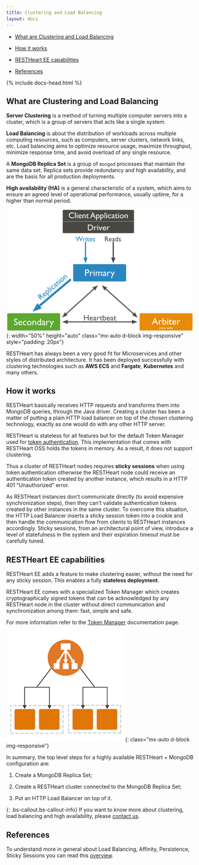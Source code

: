 ```yaml
---
title: Clustering and Load Balancing
layout: docs
---
```


<div markdown="1" class="d-none d-xl-block col-xl-2 order-last bd-toc">

* [What are Clustering and Load Balancing](#what-are-clustering-and-load-balancing)

* [How it works](#how-it-works)

* [RESTHeart EE capabilities](#restheart-ee-capabilities)

* [References](#references)

</div>

<div markdown="1" class="col-12 col-md-9 col-xl-8 py-md-3 bd-content pt-0">
{% include docs-head.html %}

## What are Clustering and Load Balancing

**Server Clustering** is a method of turning multiple computer servers into a cluster, which is a group of servers that acts like a single system.

**Load Balancing** is about the distribution of workloads across multiple computing resources, such as computers, server clusters, network links, etc. Load balancing aims to optimize resource usage, maximize throughput, minimize response time, and avoid overload of any single resource.

A **MongoDB Replica Set** is a group of `mongod` processes that maintain the same data set. Replica sets provide redundancy and high availability, and are the basis for all production deployments.

**High availability (HA)** is a general characteristic of a system, which aims to ensure an agreed level of operational performance, usually uptime, for a higher than normal period.

![MongDB Replica Set](/images/mongodb_replicaset.png){: width="50%" height="auto" class="mx-auto d-block img-responsive" style="padding: 20px"}

RESTHeart has always been a very good fit for Microservices and other styles of distributed architecture. It has been deployed successfully with clustering technologies such as **AWS ECS** and **Fargate**, **Kubernetes** and many others.

## How it works

RESTHeart basically receives HTTP requests and transforms them into MongoDB queries, through the Java driver. Creating a cluster has been a matter of putting a plain HTTP load balancer on top of the chosen clustering technology, exactly as one would do with any other HTTP server.

RESTHeart is stateless for all features but for the default Token Manager used for [token authentication](/docs/security/authentication/#token-authentication). This implementation that comes with RESTHeart OSS holds the tokens in memory. As a result, it does not support clustering.

Thus a cluster of RESTHeart nodes requires **sticky sessions** when using token authentication otherwise the RESTHeart node could receive an authentication token created by another instance, which results in a HTTP 401 "Unauthorized" error.

As RESTHeart instances don't communicate directly (to avoid expensive synchronization steps), then they can't validate authentication tokens created by other instances in the same cluster. To overcome this situation, the HTTP Load Balancer inserts a sticky session token into a cookie and then handle the communication flow from clients to RESTHeart instances accordingly. Sticky sessions, from an architectural point of view, introduce a level of statefulness in the system and their expiration timeout must be carefully tuned.

## RESTHeart EE capabilities

RESTHeart EE adds a feature to make clustering easier, without the need for any sticky session. This enables a fully **stateless deployment**.

RESTHeart EE comes with a specialized Token Manager which creates cryptographically signed tokens that can be acknowledged by any RESTHeart node in the cluster without direct communication and synchronization among them: fast, simple and safe.

For more information refer to the [Token Manager](/docs/plugins/security-plugins/#token-managers) documentation page.

![ALB](/images/alb.png){: class="mx-auto d-block img-responsive"}

In summary, the top level steps for a highly available RESTHeart \+ MongoDB configuration are:

1. Create a MongoDB Replica Set;

2. Create a RESTHeart cluster connected to the MongoDB Replica Set;

3. Put an HTTP Load Balancer on top of it.

{: .bs-callout.bs-callout-info}
If you want to know more about clustering, load balancing and high availability, please [contact us](/services).

## References

To understand more in general about Load Balancing, Affinity, Persistence, Sticky Sessions you can read this [overview](https://www.haproxy.com/fr/blog/load-balancing-affinity-persistence-sticky-sessions-what-you-need-to-know/).

</div>
